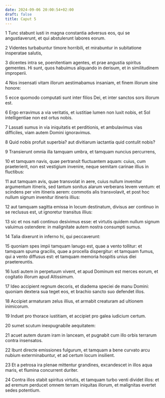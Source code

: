 ```yaml
---
date: 2024-09-06 20:00:54+02:00
draft: false
title: Caput 5
---
```





1 Tunc stabunt iusti in magna constantia adversus eos, qui se angustiaverunt, et qui abstulerunt labores eorum.

2 Videntes turbabuntur timore horribili, et mirabuntur in subitatione insperatae salutis,

3 dicentes intra se, poenitentiam agentes, et prae angustia spiritus gementes. Hi sunt, quos habuimus aliquando in derisum, et in similitudinem improperii.

4 Nos insensati vitam illorum aestimabamus insaniam, et finem illorum sine honore:

5 ecce quomodo computati sunt inter filios Dei, et inter sanctos sors illorum est.

6 Ergo erravimus a via veritatis, et iustitiae lumen non luxit nobis, et Sol intelligentiae non est ortus nobis.

7 Lassati sumus in via iniquitatis et perditionis, et ambulavimus vias difficiles, viam autem Domini ignoravimus.

8 Quid nobis profuit superbia? aut divitiarum iactantia quid contulit nobis?

9 Transierunt omnia illa tamquam umbra, et tamquam nuncius percurrens,

10 et tamquam navis, quae pertransit fluctuantem aquam: cuius, cum praeterierit, non est vestigium invenire, neque semitam carinae illius in fluctibus:

11 aut tamquam avis, quae transvolat in aere, cuius nullum invenitur argumentum itineris, sed tantum sonitus alarum verberans levem ventum: et scindens per vim itineris aerem: commotis alis transvolavit, et post hoc nullum signum invenitur itineris illius:

12 aut tamquam sagitta emissa in locum destinatum, divisus aer continuo in se reclusus est, ut ignoretur transitus illius:

13 sic et nos nati continuo desivimus esse: et virtutis quidem nullum signum valuimus ostendere: in malignitate autem nostra consumpti sumus.

14 Talia dixerunt in inferno hi, qui peccaverunt:

15 quoniam spes impii tamquam lanugo est, quae a vento tollitur: et tamquam spuma gracilis, quae a procella dispergitur: et tamquam fumus, qui a vento diffusus est: et tamquam memoria hospitis unius diei praetereuntis.

16 Iusti autem in perpetuum vivent, et apud Dominum est merces eorum, et cogitatio illorum apud Altissimum.

17 Ideo accipient regnum decoris, et diadema speciei de manu Domini: quoniam dextera sua teget eos, et brachio sancto suo defendet illos.

18 Accipiet armaturam zelus illius, et armabit creaturam ad ultionem inimicorum.

19 Induet pro thorace iustitiam, et accipiet pro galea iudicium certum.

20 sumet scutum inexpugnabile aequitatem:

21 acuet autem duram iram in lanceam, et pugnabit cum illo orbis terrarum contra insensatos.

22 Ibunt directe emissiones fulgurum, et tamquam a bene curvato arcu nubium exterminabuntur, et ad certum locum insilient.

23 Et a petrosa ira plenae mittentur grandines, excandescet in illos aqua maris, et flumina concurrent duriter.

24 Contra illos stabit spiritus virtutis, et tamquam turbo venti dividet illos: et ad eremum perducet omnem terram iniquitas illorum, et malignitas evertet sedes potentium.

